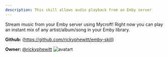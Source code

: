```yaml
---
description: This skill allows audio playback from an Emby server
---
```

Stream music from your Emby server using Mycroft! Right now you can play an instant mix of any artist/album/song in your Emby library.

**Github:** (https://github.com/rickyphewitt/emby-skill)

**Owner:** [@rickyphewitt](https://github.com/rickyphewitt) ![avatart](https://avatars2.githubusercontent.com/u/5995409?v=4)

